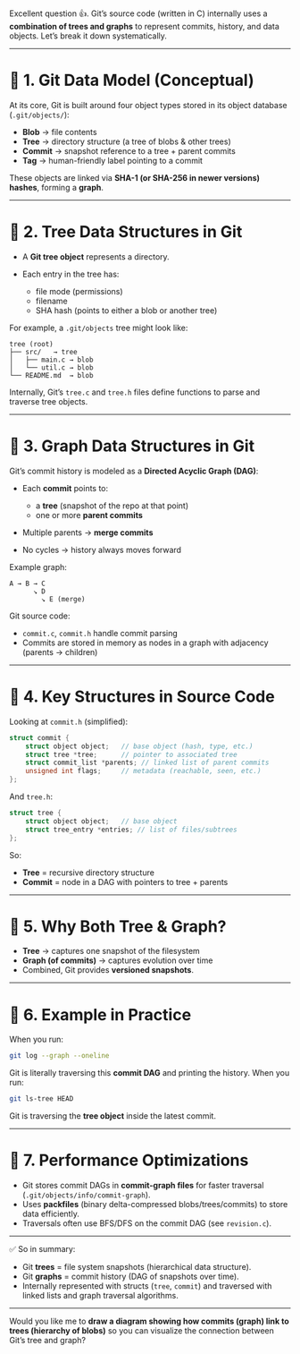 Excellent question 👍. Git’s source code (written in C) internally uses a **combination of trees and graphs** to represent commits, history, and data objects. Let’s break it down systematically.

---

# 🔹 1. Git Data Model (Conceptual)

At its core, Git is built around four object types stored in its object database (`.git/objects/`):

* **Blob** → file contents
* **Tree** → directory structure (a tree of blobs & other trees)
* **Commit** → snapshot reference to a tree + parent commits
* **Tag** → human-friendly label pointing to a commit

These objects are linked via **SHA-1 (or SHA-256 in newer versions) hashes**, forming a **graph**.

---

# 🔹 2. Tree Data Structures in Git

* A **Git tree object** represents a directory.
* Each entry in the tree has:

  * file mode (permissions)
  * filename
  * SHA hash (points to either a blob or another tree)

For example, a `.git/objects` tree might look like:

```
tree (root)
├── src/   → tree
│   ├── main.c → blob
│   └── util.c → blob
└── README.md  → blob
```

Internally, Git’s `tree.c` and `tree.h` files define functions to parse and traverse tree objects.

---

# 🔹 3. Graph Data Structures in Git

Git’s commit history is modeled as a **Directed Acyclic Graph (DAG)**:

* Each **commit** points to:

  * a **tree** (snapshot of the repo at that point)
  * one or more **parent commits**
* Multiple parents → **merge commits**
* No cycles → history always moves forward

Example graph:

```
A → B → C
      ↘ D
        ↘ E (merge)
```

Git source code:

* `commit.c`, `commit.h` handle commit parsing
* Commits are stored in memory as nodes in a graph with adjacency (parents → children)

---

# 🔹 4. Key Structures in Source Code

Looking at `commit.h` (simplified):

```c
struct commit {
    struct object object;   // base object (hash, type, etc.)
    struct tree *tree;      // pointer to associated tree
    struct commit_list *parents; // linked list of parent commits
    unsigned int flags;     // metadata (reachable, seen, etc.)
};
```

And `tree.h`:

```c
struct tree {
    struct object object;   // base object
    struct tree_entry *entries; // list of files/subtrees
};
```

So:

* **Tree** = recursive directory structure
* **Commit** = node in a DAG with pointers to tree + parents

---

# 🔹 5. Why Both Tree & Graph?

* **Tree** → captures one snapshot of the filesystem
* **Graph (of commits)** → captures evolution over time
* Combined, Git provides **versioned snapshots**.

---

# 🔹 6. Example in Practice

When you run:

```bash
git log --graph --oneline
```

Git is literally traversing this **commit DAG** and printing the history.
When you run:

```bash
git ls-tree HEAD
```

Git is traversing the **tree object** inside the latest commit.

---

# 🔹 7. Performance Optimizations

* Git stores commit DAGs in **commit-graph files** for faster traversal (`.git/objects/info/commit-graph`).
* Uses **packfiles** (binary delta-compressed blobs/trees/commits) to store data efficiently.
* Traversals often use BFS/DFS on the commit DAG (see `revision.c`).

---

✅ So in summary:

* Git **trees** = file system snapshots (hierarchical data structure).
* Git **graphs** = commit history (DAG of snapshots over time).
* Internally represented with structs (`tree`, `commit`) and traversed with linked lists and graph traversal algorithms.

---

Would you like me to **draw a diagram showing how commits (graph) link to trees (hierarchy of blobs)** so you can visualize the connection between Git’s tree and graph?
